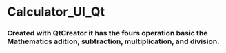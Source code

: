 # Calculator_UI_Qt

### Created with QtCreator it has the fours operation basic the Mathematics adition, subtraction, multiplication, and division.

